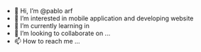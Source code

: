 - 👋 Hi, I’m @pablo arf
- 👀 I’m interested in mobile application and developing website 
- 🌱 I’m currently learning in 
- 💞️ I’m looking to collaborate on ...
- 📫 How to reach me ...

<!---
RADOUANEdevloper/RADOUANEdevloper is a ✨ special ✨ repository because its `README.md` (this file) appears on your GitHub profile.
You can click the Preview link to take a look at your changes.
--->
